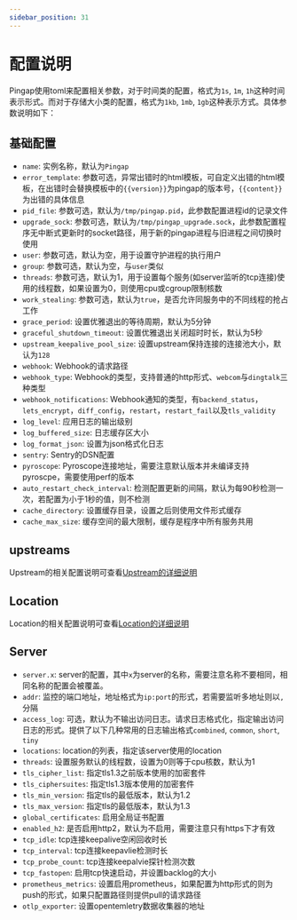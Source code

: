 ```yaml
---
sidebar_position: 31
---
```


# 配置说明

Pingap使用toml来配置相关参数，对于时间类的配置，格式为`1s`, `1m`, `1h`这种时间表示形式。而对于存储大小类的配置，格式为`1kb`, `1mb`, `1gb`这种表示方式。具体参数说明如下：

## 基础配置

- `name`: 实例名称，默认为`Pingap`
- `error_template`: 参数可选，异常出错时的html模板，可自定义出错的html模板，在出错时会替换模板中的`{{version}}`为pingap的版本号，`{{content}}`为出错的具体信息
- `pid_file`: 参数可选，默认为`/tmp/pingap.pid`，此参数配置进程id的记录文件
- `upgrade_sock`: 参数可选，默认为`/tmp/pingap_upgrade.sock`，此参数配置程序无中断式更新时的socket路径，用于新的pingap进程与旧进程之间切换时使用
- `user`: 参数可选，默认为空，用于设置守护进程的执行用户
- `group`: 参数可选，默认为空，与`user`类似
- `threads`: 参数可选，默认为1，用于设置每个服务(如server监听的tcp连接)使用的线程数，如果设置为0，则使用cpu或cgroup限制核数
- `work_stealing`: 参数可选，默认为`true`，是否允许同服务中的不同线程的抢占工作
- `grace_period`: 设置优雅退出的等待周期，默认为5分钟
- `graceful_shutdown_timeout`: 设置优雅退出关闭超时时长，默认为5秒
- `upstream_keepalive_pool_size`: 设置upstream保持连接的连接池大小，默认为`128`
- `webhook`: Webhook的请求路径
- `webhook_type`: Webhook的类型，支持普通的http形式、`webcom`与`dingtalk`三种类型
- `webhook_notifications`: Webhook通知的类型，有`backend_status`，`lets_encrypt`，`diff_config`，`restart`，`restart_fail`以及`tls_validity`
- `log_level`: 应用日志的输出级别
- `log_buffered_size`: 日志缓存区大小
- `log_format_json`: 设置为json格式化日志
- `sentry`: Sentry的DSN配置
- `pyroscope`: Pyroscope连接地址，需要注意默认版本并未编译支持pyroscpe，需要使用perf的版本
- `auto_restart_check_interval`: 检测配置更新的间隔，默认为每90秒检测一次，若配置为小于1秒的值，则不检测
- `cache_directory`: 设置缓存目录，设置之后则使用文件形式缓存
- `cache_max_size`: 缓存空间的最大限制，缓存是程序中所有服务共用

## upstreams

Upstream的相关配置说明可查看[Upstream的详细说明](./upstream)

## Location

Location的相关配置说明可查看[Location的详细说明](./location)

## Server

- `server.x`: server的配置，其中`x`为server的名称，需要注意名称不要相同，相同名称的配置会被覆盖。
- `addr`: 监控的端口地址，地址格式为`ip:port`的形式，若需要监听多地址则以`,`分隔
- `access_log`: 可选，默认为不输出访问日志。请求日志格式化，指定输出访问日志的形式。提供了以下几种常用的日志输出格式`combined`, `common`, `short`, `tiny`
- `locations`: location的列表，指定该server使用的location
- `threads`: 设置服务默认的线程数，设置为0则等于cpu核数，默认为1
- `tls_cipher_list`: 指定tls1.3之前版本使用的加密套件
- `tls_ciphersuites`: 指定tls1.3版本使用的加密套件
- `tls_min_version`: 指定tls的最低版本，默认为1.2
- `tls_max_version`: 指定tls的最低版本，默认为1.3
- `global_certificates`: 启用全局证书配置
- `enabled_h2`: 是否启用http2，默认为不启用，需要注意只有https下才有效
- `tcp_idle`: tcp连接keepalive空闲回收时长
- `tcp_interval`: tcp连接keepavlie检测时长
- `tcp_probe_count`: tcp连接keepalvie探针检测次数
- `tcp_fastopen`: 启用tcp快速启动，并设置backlog的大小
- `prometheus_metrics`: 设置启用prometheus，如果配置为http形式的则为push的形式，如果只配置路径则提供pull的请求路径
- `otlp_exporter`: 设置opentemletry数据收集器的地址

